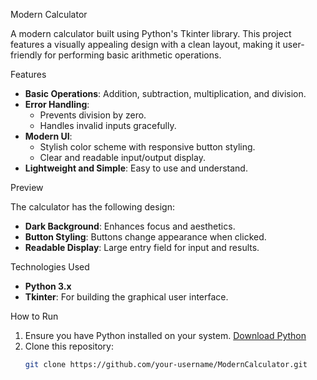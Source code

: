 Modern Calculator

A modern calculator built using Python's Tkinter library. This project features a visually appealing design with a clean layout, making it user-friendly for performing basic arithmetic operations.

Features

- **Basic Operations**: Addition, subtraction, multiplication, and division.
- **Error Handling**:
  - Prevents division by zero.
  - Handles invalid inputs gracefully.
- **Modern UI**:
  - Stylish color scheme with responsive button styling.
  - Clear and readable input/output display.
- **Lightweight and Simple**: Easy to use and understand.

 Preview

The calculator has the following design:
- **Dark Background**: Enhances focus and aesthetics.
- **Button Styling**: Buttons change appearance when clicked.
- **Readable Display**: Large entry field for input and results.

 Technologies Used

- **Python 3.x**
- **Tkinter**: For building the graphical user interface.

How to Run

1. Ensure you have Python installed on your system. [Download Python](https://www.python.org/downloads/)
2. Clone this repository:
   ```bash
   git clone https://github.com/your-username/ModernCalculator.git
